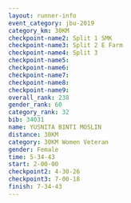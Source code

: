 ```yaml
---
layout: runner-info 
event_category: jbu-2019 
category_km: 30KM 
checkpoint-name2: Split 1 SMK 
checkpoint-name3: Split 2 E Farm 
checkpoint-name4: Split 3 
checkpoint-name5: 
checkpoint-name6: 
checkpoint-name7: 
checkpoint-name8: 
checkpoint-name9: 
overall_rank: 238
gender_rank: 60
category_rank: 32
bib: 34031
name: YUSNITA BINTI MOSLIN
distance: 30KM
category: 30KM Women Veteran
gender: Female
time: 5-34-43
start: 2-00-00
checkpoint2: 4-30-26
checkpoint3: 7-00-18
finish: 7-34-43
---
```

